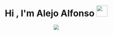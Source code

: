 
<h1 align="center"><b>Hi , I'm Alejo Alfonso </b><img src="https://media.giphy.com/media/hvRJCLFzcasrR4ia7z/giphy.gif" width="35"></h1>
<!--  -->
<p align="center">
  <a href="https://github.com/DenverCoder1/readme-typing-svg"><img src="https://readme-typing-svg.herokuapp.com?font=Time+New+Roman&color=cyan&size=25&center=true&vCenter=true&width=600&height=100&lines=Alejo+Alfonso..&hearts;++,;System+Engineer+Student,;;Love+to+learn+new+stuffs..<3"></a>
</p>

